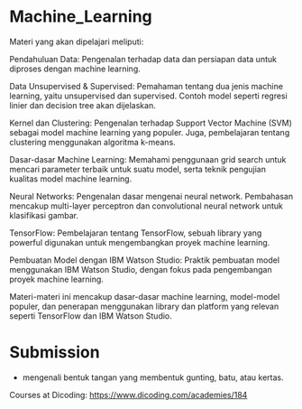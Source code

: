 # Machine_Learning
Materi yang akan dipelajari meliputi:

Pendahuluan Data: Pengenalan terhadap data dan persiapan data untuk diproses dengan machine learning.

Data Unsupervised & Supervised: Pemahaman tentang dua jenis machine learning, yaitu unsupervised dan supervised. Contoh model seperti regresi linier dan decision tree akan dijelaskan.

Kernel dan Clustering: Pengenalan terhadap Support Vector Machine (SVM) sebagai model machine learning yang populer. Juga, pembelajaran tentang clustering menggunakan algoritma k-means.

Dasar-dasar Machine Learning: Memahami penggunaan grid search untuk mencari parameter terbaik untuk suatu model, serta teknik pengujian kualitas model machine learning.

Neural Networks: Pengenalan dasar mengenai neural network. Pembahasan mencakup multi-layer perceptron dan convolutional neural network untuk klasifikasi gambar.

TensorFlow: Pembelajaran tentang TensorFlow, sebuah library yang powerful digunakan untuk mengembangkan proyek machine learning.

Pembuatan Model dengan IBM Watson Studio: Praktik pembuatan model menggunakan IBM Watson Studio, dengan fokus pada pengembangan proyek machine learning.

Materi-materi ini mencakup dasar-dasar machine learning, model-model populer, dan penerapan menggunakan library dan platform yang relevan seperti TensorFlow dan IBM Watson Studio.

# Submission
* mengenali bentuk tangan yang membentuk gunting, batu, atau kertas.


Courses at Dicoding: https://www.dicoding.com/academies/184
